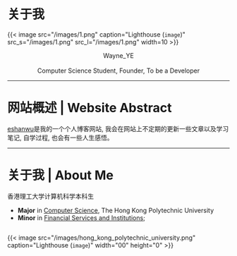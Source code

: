 # 关于我


{{< image src="/images/1.png" caption="Lighthouse (`image`)" src_s="/images/1.png" src_l="/images/1.png" width=10 >}}


<center>Wayne_YE</center>
<br>
<center>Computer Science Student, Founder, To be a Developer</center>

---
# 网站概述 | Website Abstract

[eshanwu](eshanwu.cn)是我的一个个人博客网站, 我会在网站上不定期的更新一些文章以及学习笔记, 自学过程, 也会有一些人生感悟。

---

# 关于我 | About Me

香港理工大学计算机科学本科生
- **Major** in [Computer Science](https://www.polyu.edu.hk/comp/), The Hong Kong Polytechnic University
- **Minor** in [Financial Services and Institutions](https://www.polyu.edu.hk/af/study/undergraduate-programmes/minor-programme-in-financial-services-and-institutions/);

![]()

{{< image src="/images/hong_kong_polytechnic_university.png" caption="Lighthouse (`image`)" width="00" height="0" >}}

